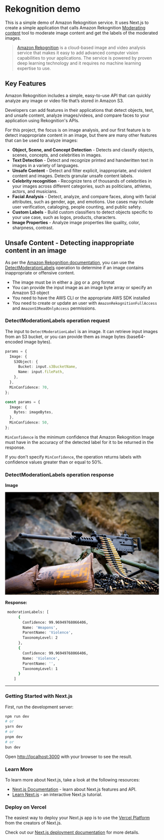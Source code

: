 # Rekognition demo

This is a simple demo of Amazon Rekognition service. It uses Next.js to create a simple application that calls Amazon Rekognition [Moderating content](https://docs.aws.amazon.com/rekognition/latest/dg/moderation.html) tool to moderate image content and get the labels of the moderated images.

> [Amazon Rekognition](https://docs.aws.amazon.com/rekognition) is a cloud-based image and video analysis service that makes it easy to add advanced computer vision capabilities to your applications. The service is powered by proven deep learning technology and it requires no machine learning expertise to use.

## Key Features

Amazon Rekognition includes a simple, easy-to-use API that can quickly analyze any image or video file that’s stored in Amazon S3.

Developers can add features in their applications that detect objects, text, and unsafe content, analyze images/videos, and compare faces to your application using Rekognition's APIs.

For this project, the focus is on image analysis, and our first feature is to detect inappropriate content in an image, but there are many other features that can be used to analyze images:

- **Object, Scene, and Concept Detection** - Detects and classify objects, scenes, concepts, and celebrities in images.
- **Text Detection** - Detect and recognize printed and handwritten text in images in a variety of languages.
- **Unsafe Content** - Detect and filter explicit, inappropriate, and violent content and images. Detects granular unsafe content labels.
- **Celebrity recognition** - Recognize tens of thousands of celebrities in your images across different categories, such as politicians, athletes, actors, and musicians.
- **Facial Analysis** - Detect, analyze, and compare faces, along with facial attributes, such as gender, age, and emotions. Use cases may include user verification, cataloging, people counting, and public safety.
- **Custom Labels** - Build custom classifiers to detect objects specific to your use case, such as logos, products, characters.
- **Image Properties** - Analyze image properties like quality, color, sharpness, contrast.

## Unsafe Content - Detecting inappropriate content in an image

As per the [Amazon Rekognition documentation](https://docs.aws.amazon.com/rekognition/latest/dg/moderation.html), you can use the [DetectModerationLabels](https://docs.aws.amazon.com/rekognition/latest/APIReference/API_DetectModerationLabels.html) operation to determine if an image contains inappropriate or offensive content.

- The image must be in either a .jpg or a .png format
- You can provide the input image as an image byte array or specify an Amazon S3 object
- You need to have the AWS CLI or the appropriate AWS SDK installed
- You need to create or update an user with `AmazonRekognitionFullAccess` and `AmazonS3ReadOnlyAccess` permissions.

### DetectModerationLabels operation request

The input to `DetectModerationLabel` is an image. It can retrieve input images from an S3 bucket, or you can provide them as image bytes (base64-encoded image bytes).

```typescript
params = {
  Image: {
    S3Object: {
      Bucket: input.s3BucketName,
      Name: input.filePath,
    },
  },
  MinConfidence: 70,
};
```

```typescript
const params = {
  Image: {
    Bytes: imageBytes,
  },
  MinConfidence: 50,
};
```

`MinConfidence` is the minimum confidence that Amazon Rekognition Image must have in the accuracy of the detected label for it to be returned in the response.

If you don't specify `MinConfidence`, the operation returns labels with confidence values greater than or equal to 50%.

### DetectModerationLabels operation response

**Image**

![machinegun](public/machinegun.jpeg)

**Response:**

```bash
 moderationLabels: [
      {
        Confidence: 99.96949768066406,
        Name: 'Weapons',
        ParentName: 'Violence',
        TaxonomyLevel: 2
      },
      {
        Confidence: 99.96949768066406,
        Name: 'Violence',
        ParentName: '',
        TaxonomyLevel: 1
      }
    ]
```

---

### Getting Started with Next.js

First, run the development server:

```bash
npm run dev
# or
yarn dev
# or
pnpm dev
# or
bun dev
```

Open [http://localhost:3000](http://localhost:3000) with your browser to see the result.

### Learn More

To learn more about Next.js, take a look at the following resources:

- [Next.js Documentation](https://nextjs.org/docs) - learn about Next.js features and API.
- [Learn Next.js](https://nextjs.org/learn) - an interactive Next.js tutorial.

### Deploy on Vercel

The easiest way to deploy your Next.js app is to use the [Vercel Platform](https://vercel.com/new?utm_medium=default-template&filter=next.js&utm_source=create-next-app&utm_campaign=create-next-app-readme) from the creators of Next.js.

Check out our [Next.js deployment documentation](https://nextjs.org/docs/deployment) for more details.
